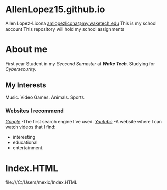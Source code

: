 # AllenLopez15.github.io

Allen Lopez-Licona
amlopezlicona@my.waketech.edu
This is my school account
This repository will hold my school assignments 

# About me
First year Student in my _Seccond Semester_ at **_Wake Tech_**.
Studying for _Cybersecurity._

## My Interests
Music.
Video Games.
Animals.
Sports.

### Websites I recommend
[_Google_](www.google.com) -The first search engine I've used.
[_Youtube_](www.youtube.com) -A website where I can watch videos that I find: 
* interesting 
* educational 
* entertainment.

# Index.HTML
file:///C:/Users/mexic/Index.HTML
